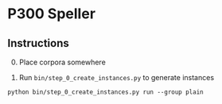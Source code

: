 # P300 Speller

## Instructions

0. Place corpora somewhere

1. Run `bin/step_0_create_instances.py` to generate instances

```python bin/step_0_create_instances.py run --group plain```

